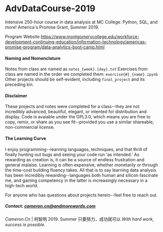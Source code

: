 # AdvDataCourse-2019
Intensive 250-hour course in data analysis at MC College. Python, SQL, and more! America's Promise Grant, Summer 2019.

Program Website 
https://www.montgomerycollege.edu/workforce-development-continuing-education/information-technology/americas-promise-program/data-analytics-boot-camp.html


#### Naming and Nomenclature

   Notes from class are named as `notes_{week}.{day}.txt`
   Exercises from class are named in the order we completed them: `exercise{#}_{name}.ipynb`
   Other projects should be self-evident, including `final_project` and its preceding kin.

#### Disclaimer
   These projects and notes were completed for a class--they are not incredibly advanced, beautiful, elegant,
   or intented for distribution and display. Code is avaiable under the GPL3.0, which means you are free to
   copy, remix, or share as you see fit--provided you use a similar shareable, non-commercial license.
    
#### The Learning Curve
   I enjoy programming--learning languages, techniques, and that thrill of finally hunting out bugs and seeing your code 
   run 'as intended.' 
   As rewarding as creation is, it can be a source of endless frustration and general malaise. Learning is often expensive,
   whether monetarily or through the time-cost building fluency takes.
   All that is to say learning data analysis has been incredibly rewarding--languages both human and silicon fascinate me,
   and gaining competency in the latter is increasingly necessary in a high-tech world. 
    
  For anyone who has questions about projects herein--feel free to reach out.
   
##### Contact: cameron.cn@andmorewords.com


_Cameron.Cn_ | 柯智明
    2019. Summer
    只要努力，成功就可以
_With hard work, success is possible._
